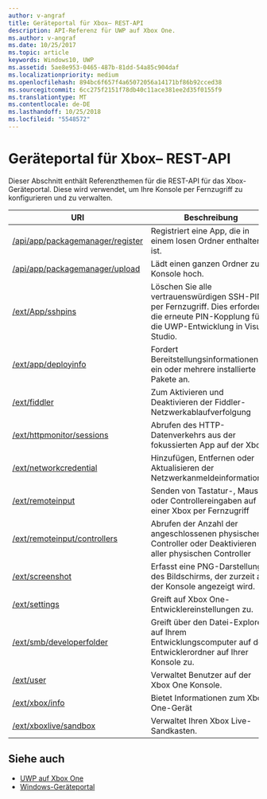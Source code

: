 ```yaml
---
author: v-angraf
title: Geräteportal für Xbox– REST-API
description: API-Referenz für UWP auf Xbox One.
ms.author: v-angraf
ms.date: 10/25/2017
ms.topic: article
keywords: Windows10, UWP
ms.assetid: 5ae8e953-0465-487b-81dd-54a85c904daf
ms.localizationpriority: medium
ms.openlocfilehash: 894bc6f657f4a65072056a14171bf86b92cced38
ms.sourcegitcommit: 6cc275f2151f78db40c11ace381ee2d35f0155f9
ms.translationtype: MT
ms.contentlocale: de-DE
ms.lasthandoff: 10/25/2018
ms.locfileid: "5548572"
---
```

# <a name="xbox-device-portal-rest-api"></a>Geräteportal für Xbox– REST-API

Dieser Abschnitt enthält Referenzthemen für die REST-API für das Xbox-Geräteportal. Diese wird verwendet, um Ihre Konsole per Fernzugriff zu konfigurieren und zu verwalten.

| URI        | Beschreibung |
|------------|-------------|
|[/api/app/packagemanager/register](wdp-loose-folder-register-api.md)| Registriert eine App, die in einem losen Ordner enthalten ist. |
|[/api/app/packagemanager/upload](wdp-folder-upload.md)| Lädt einen ganzen Ordner zur Konsole hoch. |
|[/ext/App/sshpins](uwp-sshpins-api.md)| Löschen Sie alle vertrauenswürdigen SSH-PINs per Fernzugriff. Dies erfordert die erneute PIN-Kopplung für die UWP-Entwicklung in Visual Studio. |
|[/ext/app/deployinfo](uwp-deployinfo-api.md)| Fordert Bereitstellungsinformationen für ein oder mehrere installierte Pakete an. |
|[/ext/fiddler](wdp-fiddler-api.md)| Zum Aktivieren und Deaktivieren der Fiddler-Netzwerkablaufverfolgung |
|[/ext/httpmonitor/sessions](wdp-httpMonitor-api.md)| Abrufen des HTTP-Datenverkehrs aus der fokussierten App auf der Xbox |
|[/ext/networkcredential](uwp-networkcredentials-api.md)| Hinzufügen, Entfernen oder Aktualisieren der Netzwerkanmeldeinformationen |
|[/ext/remoteinput](uwp-remoteinput-api.md)| Senden von Tastatur-, Maus- oder Controllereingaben auf einer Xbox per Fernzugriff |
|[/ext/remoteinput/controllers](uwp-remoteinput-controllers-api.md)| Abrufen der Anzahl der angeschlossenen physischen Controller oder Deaktivieren aller physischen Controller |
|[/ext/screenshot](wdp-media-capture-api.md)| Erfasst eine PNG-Darstellung des Bildschirms, der zurzeit auf der Konsole angezeigt wird. |
|[/ext/settings](wdp-xboxsettings-api.md)| Greift auf Xbox One-Entwicklereinstellungen zu. |
|[/ext/smb/developerfolder](wdp-smb-api.md)| Greift über den Datei-Explorer auf Ihrem Entwicklungscomputer auf den Entwicklerordner auf Ihrer Konsole zu. |
|[/ext/user](wdp-user-management.md)| Verwaltet Benutzer auf der Xbox One Konsole. |
|[/ext/xbox/info](wdp-xboxinfo-api.md)| Bietet Informationen zum Xbox One-Gerät |
|[/ext/xboxlive/sandbox](wdp-sandbox-api.md)| Verwaltet Ihren Xbox Live-Sandkasten. |

## <a name="see-also"></a>Siehe auch

- [UWP auf Xbox One](index.md)
- [Windows-Geräteportal](../debug-test-perf/device-portal.md)